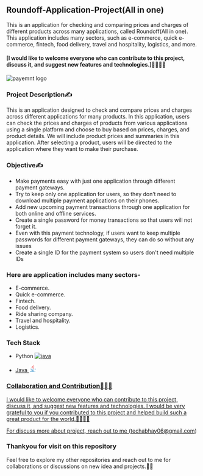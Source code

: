 
 ## Roundoff-Application-Project(All in one)

This is an application for checking and comparing prices and charges of different products across many applications, called Roundoff(All in one).
This application includes many sectors, such as e-commerce, quick e-commerce, fintech, food delivery, travel and hospitality, logistics, and more.

#### [I would like to welcome everyone who can contribute to this project, discuss it, and suggest new features and technologies.]🤝🧑‍💻🚀

 ![payemnt logo](https://github.com/abhaymishra24/Roundoff-Application-Project/blob/main/all%20in%20one.png)
 
### Project Description✍️

This is an application designed to check and compare prices and charges across different applications for many products. In this application, users can check the prices and charges of products from various applications using a single platform and choose to buy based on prices, charges, and product details. We will include product prices and summaries in this application. After selecting a product, users will be directed to the application where they want to make their purchase.
 
### Objective✍️

-  Make payments easy with just one application through different payment gateways.
-  Try to keep only one application for users, so they don’t need to download multiple payment applications on their phones.
-  Add new upcoming payment transactions through one application for both online and offline services.
-  Create a single password for money transactions so that users will not forget it.
-  Even with this payment technology, if users want to keep multiple passwords for different payment gateways, they can do so without any issues
-  Create a single ID for the payment system so users don't need multiple IDs

### Here are application includes many sectors- 

- E-commerce.
- Quick e-commerce.
- Fintech.
- Food delivery.
- Ride sharing company.
- Travel and hospitality.
- Logistics.

### Tech Stack

- Python <a href="https://www.python.com" target="_blank" rel="noreferrer"> <img src="https://s3.dualstack.us-east-2.amazonaws.com/pythondotorg-assets/media/files/python-logo-only.svg" alt="java" width="20" height="20"/>

- Java <a href="https://www.java.com" target="_blank" rel="noreferrer"> <img src="https://raw.githubusercontent.com/devicons/devicon/master/icons/java/java-original.svg" alt="java" width="20" height="20"/>


### Collaboration and Contribution🤝🧑‍💻

I would like to welcome everyone who can contribute to this project, discuss it, and suggest new features and technologies. I would be very grateful to you if you contributed to this project and helped build such a great product for the world.🤝🧑‍💻🚀

For discuss more about project, reach out to me (techabhay06@gmail.com)

### Thankyou for visit on this repository

Feel free to explore my other repositories and reach out to me for collaborations or discussions on new idea and projects.🤝😊